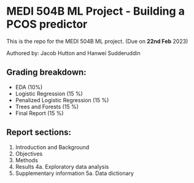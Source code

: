 # MEDI 504B ML Project - Building a PCOS predictor

This is the repo for the MEDI 504B ML project. (Due on **22nd Feb** 2023)

Authored by: Jacob Hutton and Hanwei Sudderuddin

## Grading breakdown: 
* EDA (10%)
* Logistic Regression (15 %)
* Penalized Logistic Regression (15 %)
* Trees and Forests (15 %)
* Final Report (15 %)

## Report sections:
1. Introduction and Background
2. Objectives
3. Methods
4. Results
4a. Exploratory data analysis
5. Supplementary information
5a. Data dictionary
